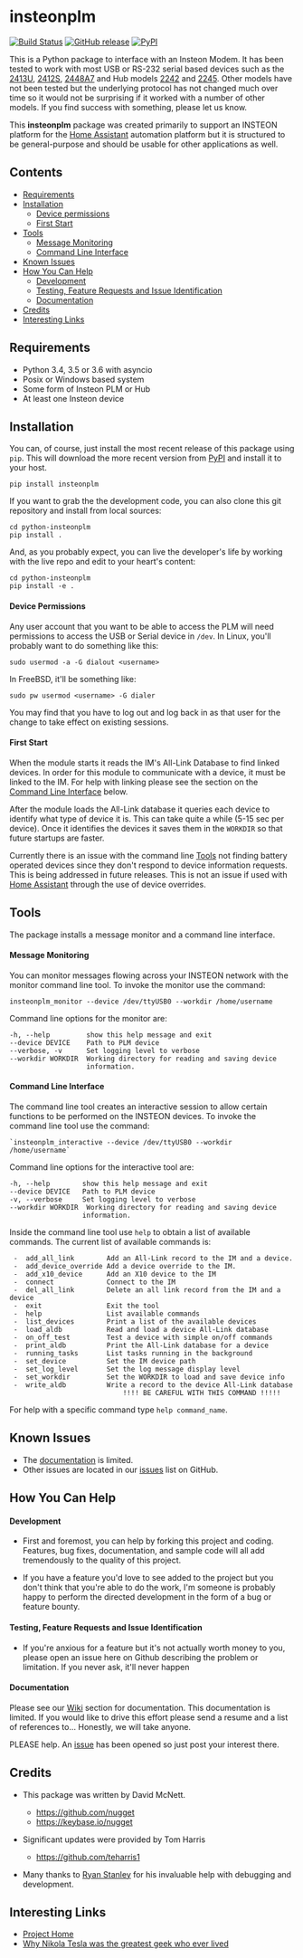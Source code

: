 # insteonplm

[![Build Status](https://travis-ci.org/nugget/python-insteonplm.svg?branch=master)](https://travis-ci.org/nugget/python-insteonplm)
[![GitHub release](https://img.shields.io/github/release/nugget/python-insteonplm.svg)](https://github.com/nugget/python-insteonplm/releases)
[![PyPI](https://img.shields.io/pypi/v/insteonplm.svg)](https://pypi.python.org/pypi/insteonplm)


This is a Python package to interface with an Insteon Modem. It has been tested
to work with most USB or RS-232 serial based devices such as the [2413U],
[2412S], [2448A7] and Hub models [2242] and [2245].  Other models have not been
tested but the underlying protocol has not changed much over time so it would
not be surprising if it worked with a number of other models. If you find
success with something, please let us know.

This **insteonplm** package was created primarily to support an INSTEON
platform for the [Home Assistant] automation platform but it is structured
to be general-purpose and should be usable for other applications as well.

[Home Assistant]: https://home-assistant.io/
[2413U]: https://www.insteon.com/powerlinc-modem-usb
[2412S]: https://www.insteon.com/powerlinc-modem-serial
[2448A7]: http://www.insteon.com/usb-wireless-adapter
[2242]: https://www.insteon.com/support-knowledgebase/2014/9/26/insteon-hub-owners-manual
[2245]: https://www.insteon.com/insteon-hub/
[insteonlocal]: https://github.com/phareous/insteonlocal

## Contents
- [Requirements]
- [Installation]
    - [Device permissions]
    - [First Start]
- [Tools]
    - [Message Monitoring]
    - [Command Line Interface]
- [Known Issues]
- [How You Can Help]
    - [Development]
    - [Testing, Feature Requests and Issue Identification]
    - [Documentation]
- [Credits]
- [Interesting Links]

[Requirements]:#requirements
[Installation]:#installation
[Device permissions]:#device-permissions
[First Start]:#first-start
[Tools]:#tools
[Message Monitoring]:#message-monitoring
[Command Line Interface]:#command-line-interface
[Known Issues]:#known-issues
[How You Can Help]:#how-you-can-help
[Development]:#development
[Testing, Feature Requests and Issue Identification]:#testing-feature-requests-and-issue-identification
[Documentation]:#documentation
[Credits]:#credits
[Interesting Links]:#interesting-links

## Requirements

- Python 3.4, 3.5 or 3.6 with asyncio
- Posix or Windows based system
- Some form of Insteon PLM or Hub
- At least one Insteon device

## Installation

You can, of course, just install the most recent release of this package using
`pip`.  This will download the more recent version from [PyPI] and install it
to your host.

[PyPI]: https://pypi.python.org/pypi/insteonplm

    pip install insteonplm

If you want to grab the the development code, you can also clone this git
repository and install from local sources:

	cd python-insteonplm
    pip install .

And, as you probably expect, you can live the developer's life by working with
the live repo and edit to your heart's content:

    cd python-insteonplm
	pip install -e .

#### Device Permissions

Any user account that you want to be able to access the PLM will need
permissions to access the USB or Serial device in `/dev`.  In Linux, you'll
probably want to do something like this:

    sudo usermod -a -G dialout <username>

In FreeBSD, it'll be something like:

	sudo pw usermod <username> -G dialer

You may find that you have to log out and log back in as that user for the
change to take effect on existing sessions.

#### First Start

When the module starts it reads the IM's All-Link Database to find linked
devices. In order for this module to communicate with a device, it must be
linked to the IM. For help with linking please see the section on the
[Command Line Interface] below.

After the module loads the All-Link database it queries each device to identify
what type of device it is. This can take quite a while (5-15 sec per
device). Once it identifies the devices it saves them in the `WORKDIR` so that
future startups are faster.

Currently there is an issue with the command line [Tools] not finding battery
operated devices since they don't respond to device information requests.
This is being addressed in future releases. This is not an issue if used with
[Home Assistant] through the use of device overrides.

## Tools

The package installs a message monitor and a command line interface.

#### Message Monitoring

You can monitor messages flowing across your INSTEON network with the monitor
command line tool. To invoke the monitor use the command:

    insteonplm_monitor --device /dev/ttyUSB0 --workdir /home/username

Command line options for the monitor are:

    -h, --help         show this help message and exit
    --device DEVICE    Path to PLM device
    --verbose, -v      Set logging level to verbose
    --workdir WORKDIR  Working directory for reading and saving device
                       information.

#### Command Line Interface

The command line tool creates an interactive session to allow certain functions
to be performed on the INSTEON devices. To invoke the command line tool use the
command:

    `insteonplm_interactive --device /dev/ttyUSB0 --workdir /home/username`

Command line options for the interactive tool are:

    -h, --help        show this help message and exit
    --device DEVICE   Path to PLM device
    -v, --verbose     Set logging level to verbose
    --workdir WORKDIR  Working directory for reading and saving device
                      information.

Inside the command line tool use `help` to obtain a list of available commands.
The current list of available commands is:
```
 -  add_all_link        Add an All-Link record to the IM and a device.
 -  add_device_override Add a device override to the IM.
 -  add_x10_device      Add an X10 device to the IM
 -  connect             Connect to the IM
 -  del_all_link        Delete an all link record from the IM and a device
 -  exit                Exit the tool
 -  help                List available commands
 -  list_devices        Print a list of the available devices
 -  load_aldb           Read and load a device All-Link database
 -  on_off_test         Test a device with simple on/off commands
 -  print_aldb          Print the All-Link database for a device
 -  running_tasks       List tasks running in the background
 -  set_device          Set the IM device path
 -  set_log_level       Set the log message display level
 -  set_workdir         Set the WORKDIR to load and save device info
 -  write_aldb          Write a record to the device All-Link database
                            !!!! BE CAREFUL WITH THIS COMMAND !!!!!
```

For help with a specific command type `help command_name`.

## Known Issues

- The [documentation](https://github.com/nugget/python-insteonplm/wiki) is limited.
- Other issues are located in our [issues] list on GitHub.

[issues]: https://github.com/nugget/python-insteonplm/issues

## How You Can Help

#### Development

- First and foremost, you can help by forking this project and coding.  Features,
  bug fixes, documentation, and sample code will all add tremendously to the
  quality of this project.

- If you have a feature you'd love to see added to the project but you don't
  think that you're able to do the work, I'm someone is probably happy to
  perform the directed development in the form of a bug or feature bounty.

#### Testing, Feature Requests and Issue Identification

- If you're anxious for a feature but it's not actually worth money to you,
  please open an issue here on Github describing the problem or limitation.  If
  you never ask, it'll never happen

#### Documentation

Please see our [Wiki](https://github.com/nugget/python-insteonplm/wiki)
section for documentation. This documentation is limited. If
you would like to drive this effort please send a resume and a list of references
to... Honestly, we will take anyone.

PLEASE help. An [issue](https://github.com/nugget/python-insteonplm/issues/23)
has been opened so just post your interest there.

## Credits

- This package was written by David McNett.
  - https://github.com/nugget
  - https://keybase.io/nugget

- Significant updates were provided by Tom Harris
  - https://github.com/teharris1

- Many thanks to [Ryan Stanley](https://github.com/rstanley75) for his
  invaluable help with debugging and development.

## Interesting Links

- [Project Home](https://github.com/nugget/python-insteonplm)
- [Why Nikola Tesla was the greatest geek who ever lived](http://theoatmeal.com/comics/tesla)
